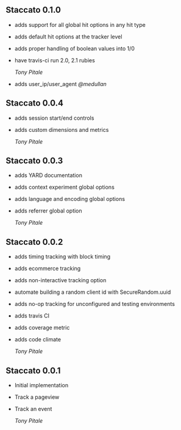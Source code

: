## Staccato 0.1.0 ##

*   adds support for all global hit options in any hit type
*   adds default hit options at the tracker level
*   adds proper handling of boolean values into 1/0
*   have travis-ci run 2.0, 2.1 rubies

    *Tony Pitale*

*   adds user_ip/user_agent *@medullan*

## Staccato 0.0.4 ##

*   adds session start/end controls
*   adds custom dimensions and metrics

    *Tony Pitale*

## Staccato 0.0.3 ##

*   adds YARD documentation
*   adds context experiment global options
*   adds language and encoding global options
*   adds referrer global option

    *Tony Pitale*

## Staccato 0.0.2 ##

*   adds timing tracking with block timing
*   adds ecommerce tracking
*   adds non-interactive tracking option
*   automate building a random client id with SecureRandom.uuid
*   adds no-op tracking for unconfigured and testing environments
*   adds travis CI
*   adds coverage metric
*   adds code climate

    *Tony Pitale*

## Staccato 0.0.1 ##

*   Initial implementation
*   Track a pageview
*   Track an event

    *Tony Pitale*
